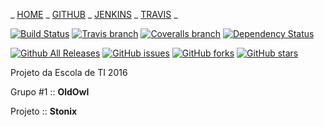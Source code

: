 _ [HOME](http://openoldowl.github.io/stonix)
_ [GITHUB](https://github.com/OpenOldOwl/stonix)
_ [JENKINS](http://server.bearbone.com.br:8888/)
_ [TRAVIS](https://travis-ci.org/OpenOldOwl/stonix)
_

[![Build Status](http://server.bearbone.com.br:8888/buildStatus/icon?job=stonix)](http://server.bearbone.com.br:8888/job/stonix/)
[![Travis branch](https://img.shields.io/travis/OpenOldOwl/stonix/develop.svg?maxAge=2592000)](https://travis-ci.org/OpenOldOwl/stonix)
[![Coveralls branch](https://img.shields.io/coveralls/OpenOldOwl/stonix/develop.svg?maxAge=2592000)](https://coveralls.io/github/OpenOldOwl/stonix?branch=develop)
[![Dependency Status](https://www.versioneye.com/user/projects/570a4af2fcd19a00415b103b/badge.svg?style=flat)](https://www.versioneye.com/user/projects/570a4af2fcd19a00415b103b)

[![Github All Releases](https://img.shields.io/github/downloads/OpenOldOwl/stonix/total.svg?maxAge=2592000)](https://github.com/OpenOldOwl/stonix/)
[![GitHub issues](https://img.shields.io/github/issues/OpenOldOwl/stonix.svg)](https://github.com/OpenOldOwl/stonix/issues)
[![GitHub forks](https://img.shields.io/github/forks/OpenOldOwl/stonix.svg)](https://github.com/OpenOldOwl/stonix/network)
[![GitHub stars](https://img.shields.io/github/stars/OpenOldOwl/stonix.svg)](https://github.com/OpenOldOwl/stonix/stargazers)

Projeto da Escola de TI 2016

Grupo #1 :: **OldOwl**

Projeto :: **Stonix**